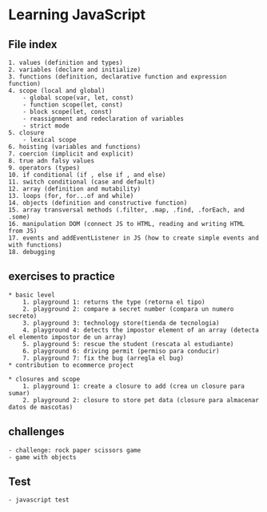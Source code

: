 # Learning JavaScript

## File index
    1. values (definition and types)
    2. variables (declare and initialize)
    3. functions (definition, declarative function and expression function)
    4. scope (local and global)
        - global scope(var, let, const)
        - function scope(let, const)
        - block scope(let, const)
        - reassignment and redeclaration of variables
        - strict mode
    5. closure
        - lexical scope
    6. hoisting (variables and functions)
    7. coercion (implicit and explicit)
    8. true adn falsy values 
    9. operators (types)
    10. if conditional (if , else if , and else)
    11. switch conditional (case and default)
    12. array (definition and mutability)
    13. loops (for, for...of and while)
    14. objects (definition and constructive function)
    15. array transversal methods (.filter, .map, .find, .forEach, and .some)
    16. manipulation DOM (connect JS to HTML, reading and writing HTML from JS)
    17. events and addEventListener in JS (how to create simple events and with functions)
    18. debugging


## exercises to practice
    * basic level
        1. playground 1: returns the type (retorna el tipo)
        2. playground 2: compare a secret number (compara un numero secreto)
        3. playground 3: technology store(tienda de tecnologia)
        4. playground 4: detects the impostor element of an array (detecta el elemento impostor de un array)
        5. playground 5: rescue the student (rescata al estudiante)
        6. playground 6: driving permit (permiso para conducir)
        7. playground 7: fix the bug (arregla el bug)
    * contribution to ecommerce project

    * closures and scope
        1. playground 1: create a closure to add (crea un closure para sumar)
        2. playground 2: closure to store pet data (closure para almacenar datos de mascotas)

## challenges
    - challenge: rock paper scissors game
    - game with objects

## Test
    - javascript test